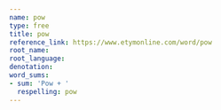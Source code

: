 ```yaml
---
name: pow
type: free
title: pow
reference_link: https://www.etymonline.com/word/pow
root_name: 
root_language: 
denotation: 
word_sums:
- sum: 'Pow + '
  respelling: pow
---
```

